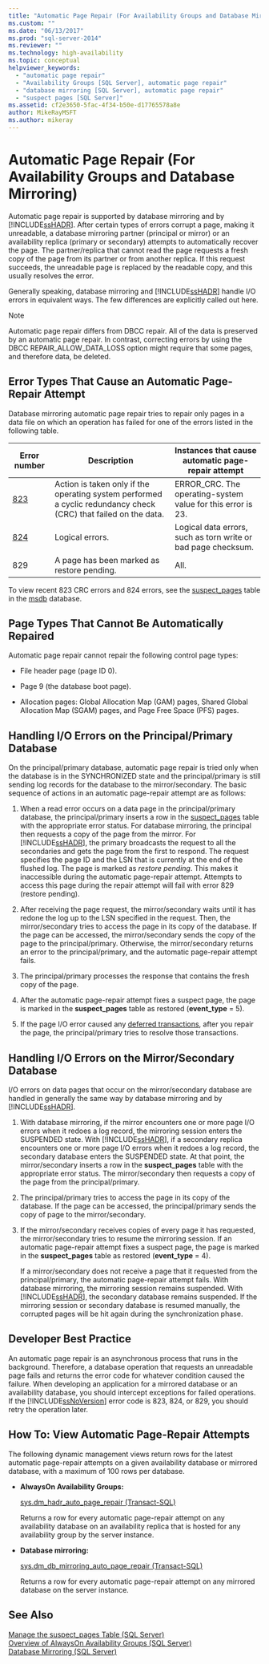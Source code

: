 ```yaml
---
title: "Automatic Page Repair (For Availability Groups and Database Mirroring) | Microsoft Docs"
ms.custom: ""
ms.date: "06/13/2017"
ms.prod: "sql-server-2014"
ms.reviewer: ""
ms.technology: high-availability
ms.topic: conceptual
helpviewer_keywords: 
  - "automatic page repair"
  - "Availability Groups [SQL Server], automatic page repair"
  - "database mirroring [SQL Server], automatic page repair"
  - "suspect pages [SQL Server]"
ms.assetid: cf2e3650-5fac-4f34-b50e-d17765578a8e
author: MikeRayMSFT
ms.author: mikeray
---
```

# Automatic Page Repair (For Availability Groups and Database Mirroring)
  Automatic page repair is supported by database mirroring and by [!INCLUDE[ssHADR](../../includes/sshadr-md.md)]. After certain types of errors corrupt a page, making it unreadable, a database mirroring partner (principal or mirror) or an availability replica (primary or secondary) attempts to automatically recover the page. The partner/replica that cannot read the page requests a fresh copy of the page from its partner or from another replica. If this request succeeds, the unreadable page is replaced by the readable copy, and this usually resolves the error.  
  
 Generally speaking, database mirroring and [!INCLUDE[ssHADR](../../includes/sshadr-md.md)] handle I/O errors in equivalent ways. The few differences are explicitly called out here.  
  
> [!NOTE]  
>  Automatic page repair differs from DBCC repair. All of the data is preserved by an automatic page repair. In contrast, correcting errors by using the DBCC REPAIR_ALLOW_DATA_LOSS option might require that some pages, and therefore data, be deleted.  
  
  
  
##  <a name="ErrorTypes"></a> Error Types That Cause an Automatic Page-Repair Attempt  
 Database mirroring automatic page repair tries to repair only pages in a data file on which an operation has failed for one of the errors listed in the following table.  
  
|Error number|Description|Instances that cause automatic page-repair attempt|  
|------------------|-----------------|---------------------------------------------------------|  
|[823](../../relational-databases/errors-events/mssqlserver-823-database-engine-error.md)|Action is taken only if the operating system performed a cyclic redundancy check (CRC) that failed on the data.|ERROR_CRC. The operating-system value for this error is 23.|  
|[824](../../relational-databases/errors-events/mssqlserver-824-database-engine-error.md)|Logical errors.|Logical data errors, such as torn write or bad page checksum.|  
|829|A page has been marked as restore pending.|All.|  
  
 To view recent 823 CRC errors and 824 errors, see the [suspect_pages](/sql/relational-databases/system-tables/suspect-pages-transact-sql) table in the [msdb](../../relational-databases/databases/msdb-database.md) database.  
  
  
  
##  <a name="UnrepairablePageTypes"></a> Page Types That Cannot Be Automatically Repaired  
 Automatic page repair cannot repair the following control page types:  
  
-   File header page (page ID 0).  
  
-   Page 9 (the database boot page).  
  
-   Allocation pages: Global Allocation Map (GAM) pages, Shared Global Allocation Map (SGAM) pages, and Page Free Space (PFS) pages.  
  

  
##  <a name="PrimaryIOErrors"></a> Handling I/O Errors on the Principal/Primary Database  
 On the principal/primary database, automatic page repair is tried only when the database is in the SYNCHRONIZED state and the principal/primary is still sending log records for the database to the mirror/secondary. The basic sequence of actions in an automatic page-repair attempt are as follows:  
  
1.  When a read error occurs on a data page in the principal/primary database, the principal/primary inserts a row in the [suspect_pages](/sql/relational-databases/system-tables/suspect-pages-transact-sql) table with the appropriate error status. For database mirroring, the principal then requests a copy of the page from the mirror. For [!INCLUDE[ssHADR](../../includes/sshadr-md.md)], the primary broadcasts the request to all the secondaries and gets the page from the first to respond. The request specifies the page ID and the LSN that is currently at the end of the flushed log. The page is marked as *restore pending*. This makes it inaccessible during the automatic page-repair attempt. Attempts to access this page during the repair attempt will fail with error 829 (restore pending).  
  
2.  After receiving the page request, the mirror/secondary waits until it has redone the log up to the LSN specified in the request. Then, the mirror/secondary tries to access the page in its copy of the database. If the page can be accessed, the mirror/secondary sends the copy of the page to the principal/primary. Otherwise, the mirror/secondary returns an error to the principal/primary, and the automatic page-repair attempt fails.  
  
3.  The principal/primary processes the response that contains the fresh copy of the page.  
  
4.  After the automatic page-repair attempt fixes a suspect page, the page is marked in the **suspect_pages** table as restored (**event_type** = 5).  
  
5.  If the page I/O error caused any [deferred transactions](../../relational-databases/backup-restore/deferred-transactions-sql-server.md), after you repair the page, the principal/primary tries to resolve those transactions.  
  

  
##  <a name="SecondaryIOErrors"></a> Handling I/O Errors on the Mirror/Secondary Database  
 I/O errors on data pages that occur on the mirror/secondary database are handled in generally the same way by database mirroring and by [!INCLUDE[ssHADR](../../includes/sshadr-md.md)].  
  
1.  With database mirroring, if the mirror encounters one or more page I/O errors when it redoes a log record, the mirroring session enters the SUSPENDED state. With [!INCLUDE[ssHADR](../../includes/sshadr-md.md)], if a secondary replica encounters one or more page I/O errors when it redoes a log record, the secondary database enters the SUSPENDED state. At that point, the mirror/secondary inserts a row in the **suspect_pages** table with the appropriate error status. The mirror/secondary then requests a copy of the page from the principal/primary.  
  
2.  The principal/primary tries to access the page in its copy of the database. If the page can be accessed, the principal/primary sends the copy of page to the mirror/secondary.  
  
3.  If the mirror/secondary receives copies of every page it has requested, the mirror/secondary tries to resume the mirroring session. If an automatic page-repair attempt fixes a suspect page, the page is marked in the **suspect_pages** table as restored (**event_type** = 4).  
  
     If a mirror/secondary does not receive a page that it requested from the principal/primary, the automatic page-repair attempt fails. With database mirroring, the mirroring session remains suspended. With [!INCLUDE[ssHADR](../../includes/sshadr-md.md)], the secondary database remains suspended. If the mirroring session or secondary database is resumed manually, the corrupted pages will be hit again during the synchronization phase.  

  
##  <a name="DevBP"></a> Developer Best Practice  
 An automatic page repair is an asynchronous process that runs in the background. Therefore, a database operation that requests an unreadable page fails and returns the error code for whatever condition caused the failure. When developing an application for a mirrored database or an availability database, you should intercept exceptions for failed operations. If the [!INCLUDE[ssNoVersion](../../includes/ssnoversion-md.md)] error code is 823, 824, or 829, you should retry the operation later.  
  

  
##  <a name="ViewAPRattempts"></a> How To: View Automatic Page-Repair Attempts  
 The following dynamic management views return rows for the latest automatic page-repair attempts on a given availability database or mirrored database, with a maximum of 100 rows per database.  
  
-   **AlwaysOn Availability Groups:**  
  
     [sys.dm_hadr_auto_page_repair &#40;Transact-SQL&#41;](/sql/relational-databases/system-dynamic-management-views/sys-dm-hadr-auto-page-repair-transact-sql)  
  
     Returns a row for every automatic page-repair attempt on any availability database on an availability replica that is hosted for any availability group by the server instance.  
  
-   **Database mirroring:**  
  
     [sys.dm_db_mirroring_auto_page_repair &#40;Transact-SQL&#41;](/sql/relational-databases/system-dynamic-management-views/database-mirroring-sys-dm-db-mirroring-auto-page-repair)  
  
     Returns a row for every automatic page-repair attempt on any mirrored database on the server instance.  
  
 
  
## See Also  
 [Manage the suspect_pages Table &#40;SQL Server&#41;](../../relational-databases/backup-restore/manage-the-suspect-pages-table-sql-server.md)   
 [Overview of AlwaysOn Availability Groups &#40;SQL Server&#41;](../../database-engine/availability-groups/windows/overview-of-always-on-availability-groups-sql-server.md)   
 [Database Mirroring &#40;SQL Server&#41;](../../database-engine/database-mirroring/database-mirroring-sql-server.md)  
  
  
